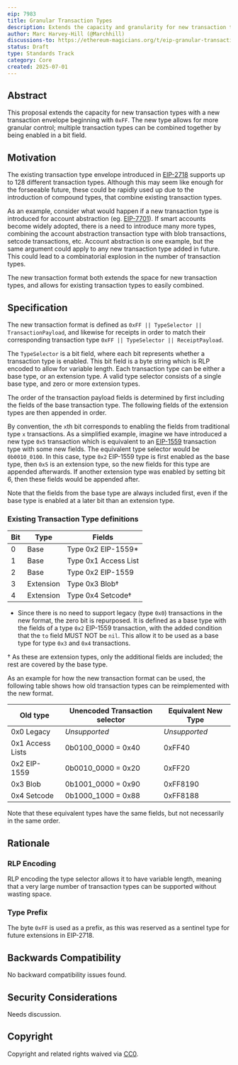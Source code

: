 ```yaml
---
eip: 7983
title: Granular Transaction Types
description: Extends the capacity and granularity for new transaction types.
author: Marc Harvey-Hill (@Marchhill)
discussions-to: https://ethereum-magicians.org/t/eip-granular-transaction-types/24715
status: Draft
type: Standards Track
category: Core
created: 2025-07-01
---
```


## Abstract

This proposal extends the capacity for new transaction types with a new transaction envelope beginning with `0xFF`. The new type allows for more granular control; multiple transaction types can be combined together by being enabled in a bit field.

## Motivation

The existing transaction type envelope introduced in [EIP-2718](./eip-2718.md) supports up to 128 different transaction types. Although this may seem like enough for the forseeable future, these could be rapidly used up due to the introduction of compound types, that combine existing transaction types.

As an example, consider what would happen if a new transaction type is introduced for account abstraction (eg. [EIP-7701](./eip-7701.md)). If smart accounts become widely adopted, there is a need to introduce many more types, combining the account abstraction transaction type with blob transactions, setcode transactions, etc. Account abstraction is one example, but the same argument could apply to any new transaction type added in future. This could lead to a combinatorial explosion in the number of transaction types.

The new transaction format both extends the space for new transaction types, and allows for existing transaction types to easily combined.

## Specification

The new transaction format is defined as `0xFF || TypeSelector || TransactionPayload`, and likewise for receipts in order to match their corresponding transaction type `0xFF || TypeSelector || ReceiptPayload`.

The `TypeSelector` is a bit field, where each bit represents whether a transaction type is enabled. This bit field is a byte string which is RLP encoded to allow for variable length. Each transaction type can be either a base type, or an extension type. A valid type selector consists of a single base type, and zero or more extension types.

The order of the transaction payload fields is determined by first including the fields of the base transaction type. The following fields of the extension types are then appended in order.

By convention, the `x`th bit corresponds to enabling the fields from traditional type `x` transactions. As a simplified example, imagine we have introduced a new type `0x5` transaction which is equivalent to an [EIP-1559](./eip-1559) transaction type with some new fields. The equivalent type selector would be `0b0010_0100`. In this case, type `0x2` EIP-1559 type is first enabled as the base type, then `0x5` is an extension type, so the new fields for this type are appended afterwards. If another extension type was enabled by setting bit 6, then these fields would be appended after.

Note that the fields from the base type are always included first, even if the base type is enabled at a later bit than an extension type.

### Existing Transaction Type definitions

| Bit | Type      | Fields                |
|-----|-----------|-----------------------|
| 0   | Base      | Type 0x2 EIP-1559*    |
| 1   | Base      | Type 0x1 Access List  |
| 2   | Base      | Type 0x2 EIP-1559     |
| 3   | Extension | Type 0x3 Blob†        |
| 4   | Extension | Type 0x4 Setcode†     |

* Since there is no need to support legacy (type `0x0`) transactions in the new format, the zero bit is repurposed. It is defined as a base type with the fields of a type `0x2` EIP-1559 transaction, with the added condition that the `to` field MUST NOT be `nil`. This allow it to be used as a base type for type `0x3` and `0x4` transactions.

† As these are extension types, only the additional fields are included; the rest are covered by the base type.

As an example for how the new transaction format can be used, the following table shows how old transaction types can be reimplemented with the new format.

| Old type         | Unencoded Transaction selector | Equivalent New Type |
|------------------|--------------------------------|---------------------|
| 0x0 Legacy       | *Unsupported*                  | *Unsupported*       |
| 0x1 Access Lists | 0b0100_0000 = 0x40             | 0xFF40              |
| 0x2 EIP-1559     | 0b0010_0000 = 0x20             | 0xFF20              |
| 0x3 Blob         | 0b1001_0000 = 0x90             | 0xFF8190            |
| 0x4 Setcode      | 0b1000_1000 = 0x88             | 0xFF8188            |

Note that these equivalent types have the same fields, but not necessarily in the same order.

## Rationale

### RLP Encoding

RLP encoding the type selector allows it to have variable length, meaning that a very large number of transaction types can be supported without wasting space.

### Type Prefix

The byte `0xFF` is used as a prefix, as this was reserved as a sentinel type for future extensions in EIP-2718.

## Backwards Compatibility

No backward compatibility issues found.

## Security Considerations

Needs discussion.

## Copyright

Copyright and related rights waived via [CC0](../LICENSE.md).
